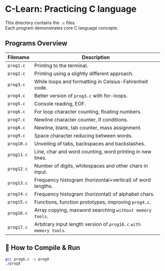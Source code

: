 # C-Learn: Practicing C language

This directory contains the `.c` files. <br>
Each program demonstrates core C language concepts.

## Programs Overview

| Filename   | Description                                                  |
|------------|--------------------------------------------------------------|
| `prog1.c`  | Printing to the terminal.|
| `prog2.c`  | Printing using a slightly different approach.|
| `prog3.c`  | While loops and formatting in Celsius-Fahrenheit code.|
| `prog4.c`  | Better version of `prog3.c` with for-loops.|
| `prog5.c`  | Console reading, EOF.|
| `prog6.c`  | For loop character counting, floating numbers.|
| `prog7.c`  | Newline character counter, if conditions.|
| `prog8.c`  | Newline, blank, tab counter, mass assignment.|
| `prog9.c`  | Space character reducing between words.|
| `prog10.c` | Unveiling of tabs, backspaces and backslashes.|
| `prog11.c` | Line, char and word counting, word printing in new lines.|
| `prog12.c` | Number of digits, whitespaces and other chars in input.|
| `prog13.c` | Frequency histogram (horizontal+vertical) of word lengths.|
| `prog14.c` | Frequency histogram (horizontal) of alphabet chars.|
| `prog15.c` | Functions, function prototypes, improving `prog4.c`.|
| `prog16.c` | Array copying, maxword searching `without memory tools`.|
| `prog17.c` | Arbitrary input length version of `prog16.c` `with memory tools`.|

## 🚀 How to Compile & Run

```bash
gcc progX.c -o progX
./progX
